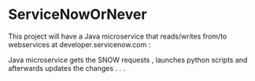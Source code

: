 # ServiceNowOrNever

This project will have a Java microservice that 
   reads/writes from/to webservices at developer.servicenow.com :

Java microservice gets the SNOW requests , 
   launches python scripts and
      afterwards updates the changes . . .
